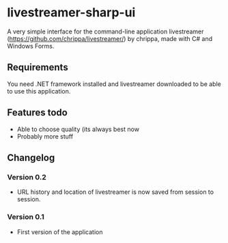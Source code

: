 # livestreamer-sharp-ui
A very simple interface for the command-line application livestreamer (https://github.com/chrippa/livestreamer/) by chrippa, made with C# and Windows Forms. 

## Requirements
You need .NET framework installed and livestreamer downloaded to be able to use this application.

## Features todo
- Able to choose quality (its always best now
- Probably more stuff

## Changelog

### Version 0.2
- URL history and location of livestreamer is now saved from session to session.

### Version 0.1
- First version of the application